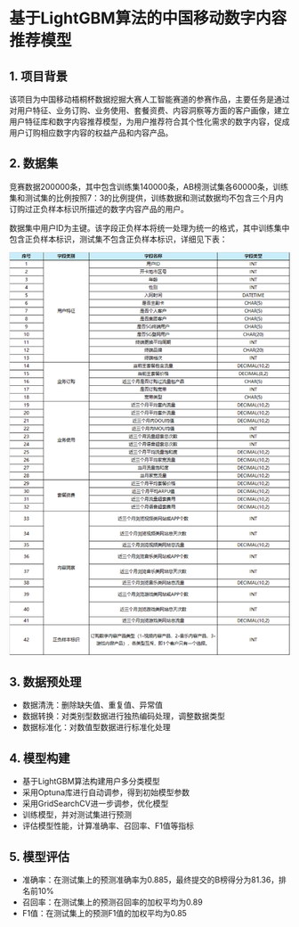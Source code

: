 # 基于LightGBM算法的中国移动数字内容推荐模型
## 1. 项目背景
该项目为中国移动梧桐杯数据挖掘大赛人工智能赛道的参赛作品，主要任务是通过对用户特征、业务订购、业务使用、套餐资费、内容洞察等方面的客户画像，建立用户特征库和数字内容推荐模型，为用户推荐符合其个性化需求的数字内容，促成用户订购相应数字内容的权益产品和内容产品。

## 2. 数据集
竞赛数据200000条，其中包含训练集140000条，AB榜测试集各60000条，训练集和测试集的比例按照7：3的比例提供，训练数据和测试数据均不包含三个月内订购过正负样本标识所描述的数字内容产品的用户。

数据集中用户ID为主键。该字段正负样本将统一处理为统一的格式，其中训练集中包含正负样本标识，测试集不包含正负样本标识，详细见下表：

![Image text](https://github.com/nightmare-kk/Python-Project/blob/main/2.CMCC%20Customer%20Classification/Dataset.png)

## 3. 数据预处理
- 数据清洗：删除缺失值、重复值、异常值
- 数据转换：对类别型数据进行独热编码处理，调整数据类型
- 数据标准化：对数值型数据进行标准化处理

## 4. 模型构建
- 基于LightGBM算法构建用户多分类模型
- 采用Optuna库进行自动调参，得到初始模型参数
- 采用GridSearchCV进一步调参，优化模型
- 训练模型，并对测试集进行预测
- 评估模型性能，计算准确率、召回率、F1值等指标

## 5. 模型评估
- 准确率：在测试集上的预测准确率为0.885，最终提交的B榜得分为81.36，排名前10%
- 召回率：在测试集上的预测召回率的加权平均为0.89
- F1值：在测试集上的预测F1值的加权平均为0.85


